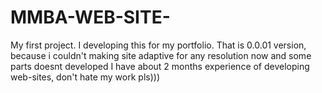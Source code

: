 # MMBA-WEB-SITE-
My first project. I developing this for my portfolio. That is 0.0.01 version, because i couldn't making site adaptive for any resolution now and some parts doesnt developed
I have about 2 months experience of developing web-sites, don't hate my work pls)))
